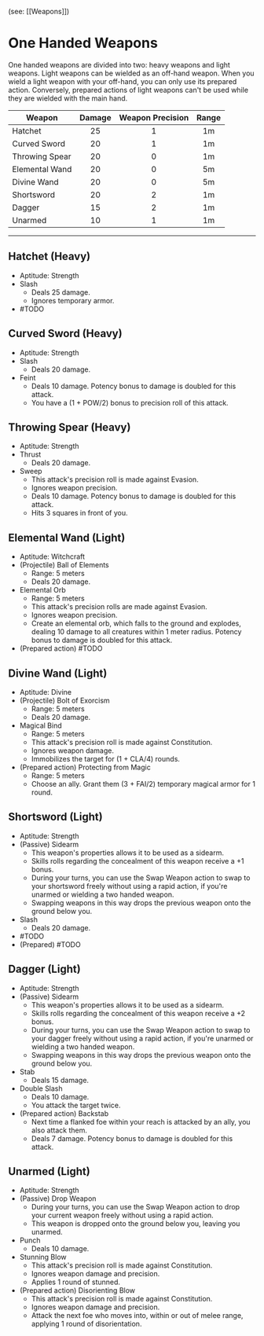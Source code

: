 (see: [[Weapons]])

# One Handed Weapons
One handed weapons are divided into two: heavy weapons and light weapons. Light weapons can be wielded as an off-hand weapon. When you wield a light weapon with your off-hand, you can only use its prepared action. Conversely, prepared actions of light weapons can't be used while they are wielded with the main hand.

| Weapon | Damage | Weapon Precision | Range |
| ---- | :--: | :--: | :--: |
| Hatchet | 25 | 1 | 1m |
| Curved Sword | 20 | 1 | 1m |
| Throwing Spear | 20 | 0 | 1m |
| Elemental Wand | 20 | 0 | 5m |
| Divine Wand | 20 | 0 | 5m |
| Shortsword | 20 | 2 | 1m |
| Dagger | 15 | 2 | 1m |
| Unarmed | 10 | 1 | 1m |

---
## Hatchet (Heavy)
+ Aptitude: Strength
+ Slash
	+ Deals 25 damage.
	+ Ignores temporary armor.
+ #TODO 

## Curved Sword (Heavy)
+ Aptitude: Strength
+ Slash
	+ Deals 20 damage.
+ Feint
	+ Deals 10 damage. Potency bonus to damage is doubled for this attack. 
	+ You have a (1 + POW/2) bonus to precision roll of this attack.

## Throwing Spear (Heavy)
+ Aptitude: Strength
+ Thrust
	+ Deals 20 damage.
+ Sweep
	+ This attack's precision roll is made against Evasion.
	+ Ignores weapon precision.
	+ Deals 10 damage. Potency bonus to damage is doubled for this attack. 
	+ Hits 3 squares in front of you.

## Elemental Wand (Light)
+ Aptitude: Witchcraft
+ (Projectile) Ball of Elements
	+ Range: 5 meters
	+ Deals 20 damage.
+ Elemental Orb
	+ Range: 5 meters
	+ This attack's precision rolls are made against Evasion.
	+ Ignores weapon precision.
	+ Create an elemental orb, which falls to the ground and explodes, dealing 10 damage to all creatures within 1 meter radius. Potency bonus to damage is doubled for this attack. 
+ (Prepared action) #TODO 

## Divine Wand (Light)
+ Aptitude: Divine
+ (Projectile) Bolt of Exorcism
	+ Range: 5 meters
	+ Deals 20 damage.
+ Magical Bind
	+ Range: 5 meters
	+ This attack's precision roll is made against Constitution.
	+ Ignores weapon damage.
	+ Immobilizes the target for (1 + CLA/4) rounds.
+ (Prepared action) Protecting from Magic
	+ Range: 5 meters
	+ Choose an ally. Grant them (3 + FAI/2) temporary magical armor for 1 round.

## Shortsword (Light)
+ Aptitude: Strength
+ (Passive) Sidearm
	+ This weapon's properties allows it to be used as a sidearm.
	+ Skills rolls regarding the concealment of this weapon receive a +1 bonus.
	+ During your turns, you can use the Swap Weapon action to swap to your shortsword freely without using a rapid action, if you're unarmed or wielding a two handed weapon.
	+ Swapping weapons in this way drops the previous weapon onto the ground below you.
+ Slash
	+ Deals 20 damage.
+  #TODO 
+ (Prepared) #TODO 

## Dagger (Light)
+ Aptitude: Strength
+ (Passive) Sidearm
	+ This weapon's properties allows it to be used as a sidearm.
	+ Skills rolls regarding the concealment of this weapon receive a +2 bonus.
	+ During your turns, you can use the Swap Weapon action to swap to your dagger freely without using a rapid action, if you're unarmed or wielding a two handed weapon.
	+ Swapping weapons in this way drops the previous weapon onto the ground below you.
+ Stab
	+ Deals 15 damage.
+ Double Slash
	+ Deals 10 damage.
	+ You attack the target twice.
+ (Prepared action) Backstab
	+ Next time a flanked foe within your reach is attacked by an ally, you also attack them.
	+ Deals 7 damage. Potency bonus to damage is doubled for this attack. 

## Unarmed (Light)
+ Aptitude: Strength
+ (Passive) Drop Weapon
	+ During your turns, you can use the Swap Weapon action to drop your current weapon freely without using a rapid action.
	+ This weapon is dropped onto the ground below you, leaving you unarmed.
+ Punch
	+ Deals 10 damage.
+ Stunning Blow 
	+ This attack's precision roll is made against Constitution.
	+ Ignores weapon damage and precision.
	+ Applies 1 round of stunned.
+ (Prepared action) Disorienting Blow
	+ This attack's precision roll is made against Constitution.
	+ Ignores weapon damage and precision.
	+ Attack the next foe who moves into, within or out of melee range, applying 1 round of disorientation.